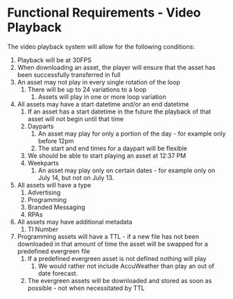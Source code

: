 # Functional Requirements - Video Playback

The video playback system will allow for the following conditions:

1. Playback will be at 30FPS
1. When downloading an asset, the player will ensure that the asset has been successfully transferred in full  
1. An asset may not play in every single rotation of the loop
	1. There will be up to 24 variations to a loop
		1. Assets will play in one or more loop variation
1. All assets may have a start datetime and/or an end datetime
	1. If an asset has a start datetime in the future the playback of that asset will not begin until that time
	1. Dayparts
		1. An asset may play for only a portion of the day - for example only before 12pm
		1. The start and end times for a daypart will be flexible
      1. We should be able to start playing an asset at 12:37 PM
	1. Weekparts
		1. An asset may play only on certain dates - for example only on July 14, but not on July 13.
1. All assets will have a type
	1. Advertising
	1. Programming
	1. Branded Messaging
	1. RPAs
1. All assets may have additional metadata
	1. TI Number
1. Programming assets will have a TTL - if a new file has not been downloaded in that amount of time the asset will be swapped for a predefined evergreen file
	1. If a predefined evergreen asset is not defined nothing will play
		1. We would rather not include AccuWeather than play an out of date forecast.
	1. The evergreen assets will be downloaded and stored as soon as possible - not when necessitated by TTL
